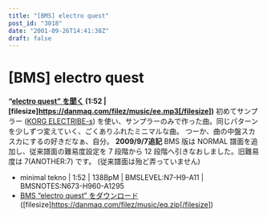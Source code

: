 ```yaml
---
title: "[BMS] electro quest"
post_id: "3018"
date: "2001-09-26T14:41:38Z"
draft: false
---
```


# [BMS] electro quest

**“[electro quest” を聞く](/filez/music/ee.mp3) (1:52 | [filesize]https://danmaq.com/filez/music/ee.mp3[/filesize])** 初めてサンプラー ([KORG ELECTRIBE-s](/electribe-s)) を使い、サンプラーのみで作った曲。同じパターンを少しずつ変えていく、ごくありふれたミニマルな曲。 つーか、曲の中盤スカスカにするの好きだなぁ、自分。  **2009/9/7追記** BMS 版は NORMAL 譜面を追加し、従来譜面の難易度設定を 7 段階から 12 段階へ引きなおしました。旧難易度は 7(ANOTHER:7) です。 (従来譜面は殆ど弄っていません) 

  * minimal tekno | 1:52 | 138BpM | BMSLEVEL:N7-H9-A11 | BMSNOTES:N673-H960-A1295
  * [BMS “electro quest” をダウンロード](/filez/music/eq.zip) ([filesize]https://danmaq.com/filez/music/eq.zip[/filesize])
